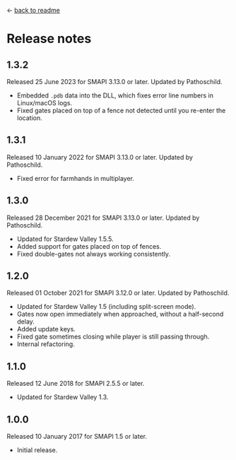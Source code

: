 ﻿← [back to readme](README.md)

# Release notes
## 1.3.2
Released 25 June 2023 for SMAPI 3.13.0 or later. Updated by Pathoschild.

* Embedded `.pdb` data into the DLL, which fixes error line numbers in Linux/macOS logs.
* Fixed gates placed on top of a fence not detected until you re-enter the location.

## 1.3.1
Released 10 January 2022 for SMAPI 3.13.0 or later. Updated by Pathoschild.

* Fixed error for farmhands in multiplayer.

## 1.3.0
Released 28 December 2021 for SMAPI 3.13.0 or later. Updated by Pathoschild.

* Updated for Stardew Valley 1.5.5.
* Added support for gates placed on top of fences.
* Fixed double-gates not always working consistently.

## 1.2.0
Released 01 October 2021 for SMAPI 3.12.0 or later. Updated by Pathoschild.

* Updated for Stardew Valley 1.5 (including split-screen mode).
* Gates now open immediately when approached, without a half-second delay.
* Added update keys.
* Fixed gate sometimes closing while player is still passing through.
* Internal refactoring.

## 1.1.0
Released 12 June 2018 for SMAPI 2.5.5 or later.

* Updated for Stardew Valley 1.3.

## 1.0.0
Released 10 January 2017 for SMAPI 1.5 or later.

* Initial release.
